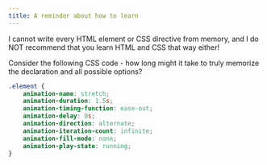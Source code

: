 ```yaml
---
title: A reminder about how to learn
---
```


<div class="panels">
<div>

I cannot write every HTML element or CSS directive from memory, and I do NOT
recommend that you learn HTML and CSS that way either!

Consider the following CSS code - how long might it take to truly memorize the
declaration and all possible options?

</div>
<div>

```css
.element {
    animation-name: stretch;
    animation-duration: 1.5s;
    animation-timing-function: ease-out;
    animation-delay: 0s;
    animation-direction: alternate;
    animation-iteration-count: infinite;
    animation-fill-mode: none;
    animation-play-state: running;
}
```

</div>
</div>